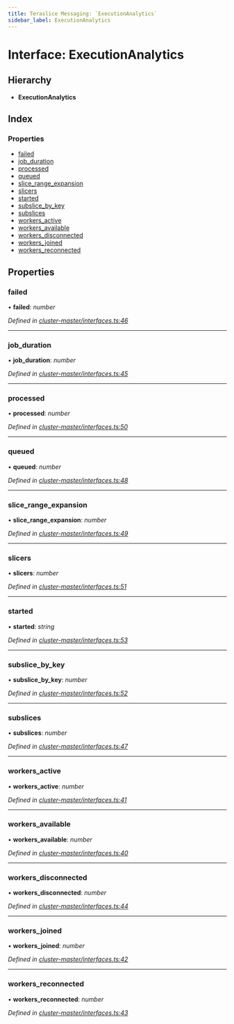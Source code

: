 ```yaml
---
title: Teraslice Messaging: `ExecutionAnalytics`
sidebar_label: ExecutionAnalytics
---
```


# Interface: ExecutionAnalytics

## Hierarchy

* **ExecutionAnalytics**

## Index

### Properties

* [failed](executionanalytics.md#failed)
* [job_duration](executionanalytics.md#job_duration)
* [processed](executionanalytics.md#processed)
* [queued](executionanalytics.md#queued)
* [slice_range_expansion](executionanalytics.md#slice_range_expansion)
* [slicers](executionanalytics.md#slicers)
* [started](executionanalytics.md#started)
* [subslice_by_key](executionanalytics.md#subslice_by_key)
* [subslices](executionanalytics.md#subslices)
* [workers_active](executionanalytics.md#workers_active)
* [workers_available](executionanalytics.md#workers_available)
* [workers_disconnected](executionanalytics.md#workers_disconnected)
* [workers_joined](executionanalytics.md#workers_joined)
* [workers_reconnected](executionanalytics.md#workers_reconnected)

## Properties

###  failed

• **failed**: *number*

*Defined in [cluster-master/interfaces.ts:46](https://github.com/terascope/teraslice/blob/0ae31df4/packages/teraslice-messaging/src/cluster-master/interfaces.ts#L46)*

___

###  job_duration

• **job_duration**: *number*

*Defined in [cluster-master/interfaces.ts:45](https://github.com/terascope/teraslice/blob/0ae31df4/packages/teraslice-messaging/src/cluster-master/interfaces.ts#L45)*

___

###  processed

• **processed**: *number*

*Defined in [cluster-master/interfaces.ts:50](https://github.com/terascope/teraslice/blob/0ae31df4/packages/teraslice-messaging/src/cluster-master/interfaces.ts#L50)*

___

###  queued

• **queued**: *number*

*Defined in [cluster-master/interfaces.ts:48](https://github.com/terascope/teraslice/blob/0ae31df4/packages/teraslice-messaging/src/cluster-master/interfaces.ts#L48)*

___

###  slice_range_expansion

• **slice_range_expansion**: *number*

*Defined in [cluster-master/interfaces.ts:49](https://github.com/terascope/teraslice/blob/0ae31df4/packages/teraslice-messaging/src/cluster-master/interfaces.ts#L49)*

___

###  slicers

• **slicers**: *number*

*Defined in [cluster-master/interfaces.ts:51](https://github.com/terascope/teraslice/blob/0ae31df4/packages/teraslice-messaging/src/cluster-master/interfaces.ts#L51)*

___

###  started

• **started**: *string*

*Defined in [cluster-master/interfaces.ts:53](https://github.com/terascope/teraslice/blob/0ae31df4/packages/teraslice-messaging/src/cluster-master/interfaces.ts#L53)*

___

###  subslice_by_key

• **subslice_by_key**: *number*

*Defined in [cluster-master/interfaces.ts:52](https://github.com/terascope/teraslice/blob/0ae31df4/packages/teraslice-messaging/src/cluster-master/interfaces.ts#L52)*

___

###  subslices

• **subslices**: *number*

*Defined in [cluster-master/interfaces.ts:47](https://github.com/terascope/teraslice/blob/0ae31df4/packages/teraslice-messaging/src/cluster-master/interfaces.ts#L47)*

___

###  workers_active

• **workers_active**: *number*

*Defined in [cluster-master/interfaces.ts:41](https://github.com/terascope/teraslice/blob/0ae31df4/packages/teraslice-messaging/src/cluster-master/interfaces.ts#L41)*

___

###  workers_available

• **workers_available**: *number*

*Defined in [cluster-master/interfaces.ts:40](https://github.com/terascope/teraslice/blob/0ae31df4/packages/teraslice-messaging/src/cluster-master/interfaces.ts#L40)*

___

###  workers_disconnected

• **workers_disconnected**: *number*

*Defined in [cluster-master/interfaces.ts:44](https://github.com/terascope/teraslice/blob/0ae31df4/packages/teraslice-messaging/src/cluster-master/interfaces.ts#L44)*

___

###  workers_joined

• **workers_joined**: *number*

*Defined in [cluster-master/interfaces.ts:42](https://github.com/terascope/teraslice/blob/0ae31df4/packages/teraslice-messaging/src/cluster-master/interfaces.ts#L42)*

___

###  workers_reconnected

• **workers_reconnected**: *number*

*Defined in [cluster-master/interfaces.ts:43](https://github.com/terascope/teraslice/blob/0ae31df4/packages/teraslice-messaging/src/cluster-master/interfaces.ts#L43)*
